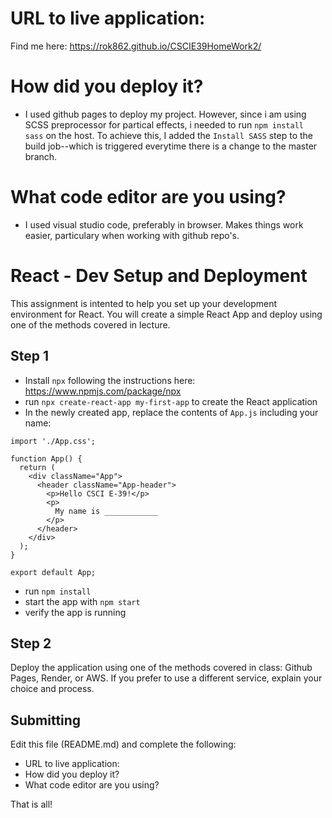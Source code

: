 # URL to live application:
Find me here: https://rok862.github.io/CSCIE39HomeWork2/

# How did you deploy it?
- I used github pages to deploy my project. However, since i am using SCSS preprocessor for partical effects, i needed to run `npm install sass` on the host. To achieve this, I added the `Install SASS` step to the build job--which is triggered everytime there is a change to the master branch.

# What code editor are you using?
- I used visual studio code, preferably in browser. Makes things work easier, particulary when working with github repo's.

# React - Dev Setup and Deployment

This assignment is intented to help you set up your development environment for React. You will create a simple React App and deploy using one of the methods covered in lecture.

## Step 1
- Install `npx` following the instructions here: https://www.npmjs.com/package/npx
- run `npx create-react-app my-first-app` to create the React application
- In the newly created app, replace the contents of `App.js` including your name:

```
import './App.css';

function App() {
  return (
    <div className="App">
      <header className="App-header">
        <p>Hello CSCI E-39!</p>
        <p>
          My name is ____________
        </p>
      </header>
    </div>
  );
}

export default App;
```

- run `npm install`
- start the app with `npm start`
- verify the app is running

## Step 2
Deploy the application using one of the methods covered in class: Github Pages, Render, or AWS. If you prefer to use a different service, explain your choice and process.

## Submitting
Edit this file (README.md) and complete the following:

- URL to live application: 
- How did you deploy it?
- What code editor are you using?

That is all!
